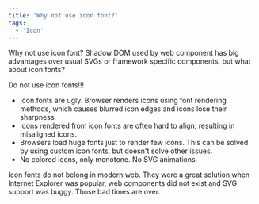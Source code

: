 ```yaml
---
title: 'Why not use icon font?'
tags:
  - 'Icon'
---
```


Why not use icon font?
Shadow DOM used by web component has big advantages over usual SVGs or framework specific components, but what about
icon fonts?

Do not use icon fonts!!!

- Icon fonts are ugly. Browser renders icons using font rendering methods, which causes blurred icon edges and icons
  lose their sharpness.
- Icons rendered from icon fonts are often hard to align, resulting in misaligned icons.
- Browsers load huge fonts just to render few icons. This can be solved by using custom icon fonts, but doesn't solve
  other issues.
- No colored icons, only monotone. No SVG animations.

Icon fonts do not belong in modern web. They were a great solution when Internet Explorer was popular, web components
did not exist and SVG support was buggy. Those bad times are over.
